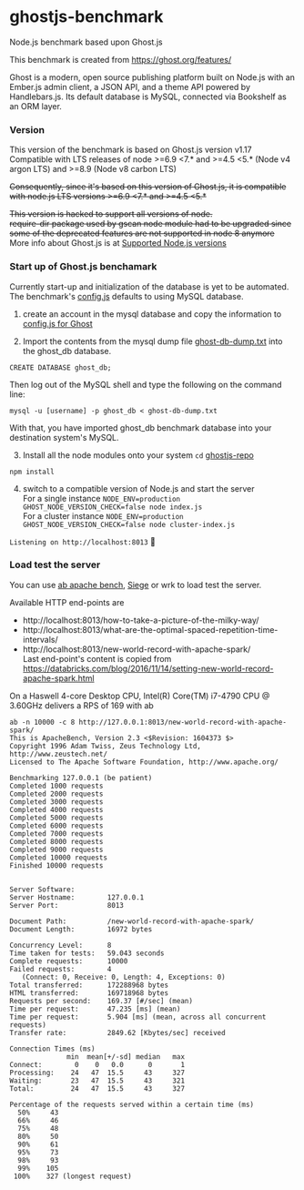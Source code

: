 # ghostjs-benchmark
Node.js benchmark based upon Ghost.js

This benchmark is created from https://ghost.org/features/  

Ghost is a modern, open source publishing platform built on Node.js with an Ember.js admin client, a JSON API, and a theme API powered by Handlebars.js. Its default database is MySQL, connected via Bookshelf as an ORM layer.

### Version
This version of the benchmark is based on Ghost.js version v1.17
Compatible with LTS releases of node >=6.9 <7.* and >=4.5 <5.* (Node v4 argon LTS) and >=8.9 (Node v8 carbon LTS)

~~Consequently, since it's based on this version of Ghost.js, it is compatible with node.js LTS versions >=6.9 <7.* and >=4.5 <5.*~~  </br>

~~This version is hacked to support all versions of node.     
require-dir package used by gscan node module had to be upgraded since some of the deprecated features are not supported in node 8 anymore~~   
More info about Ghost.js is at [Supported Node.js versions](http://support.ghost.org/supported-node-versions/)

### Start up of Ghost.js benchamark

Currently start-up and initialization of the database is yet to be automated.   
The benchmark's [config.js](https://github.com/sathvikl/ghostjs-benchmark/blob/bb75aa9877ce8f425279d7ad434a18c8d391422e/ghostjs-repo/config.js#L24) defaults to using MySQL database.  

1. create an account in the mysql database and copy the information to [config.js for Ghost](https://github.com/sathvikl/ghostjs-benchmark/blob/bb75aa9877ce8f425279d7ad434a18c8d391422e/ghostjs-repo/config.js#L28)

2. Import the contents from the mysql dump file [ghost-db-dump.txt](https://github.com/sathvikl/ghostjs-benchmark/blob/master/ghost-db-dump.txt) into the ghost_db database. 
```MYSQL Shell
CREATE DATABASE ghost_db;
```
Then log out of the MySQL shell and type the following on the command line:
```
mysql -u [username] -p ghost_db < ghost-db-dump.txt
```
With that, you have imported ghost_db benchmark database into your destination system's MySQL.

3. Install all the node modules onto your system
`cd` [ghostjs-repo](https://github.com/sathvikl/ghostjs-benchmark/tree/master/ghostjs-repo)
```
npm install 
```  

4. switch to a compatible version of Node.js and start the server  
For a single instance `NODE_ENV=production GHOST_NODE_VERSION_CHECK=false node index.js`  
For a cluster instance `NODE_ENV=production GHOST_NODE_VERSION_CHECK=false node cluster-index.js`  
  
`Listening on http://localhost:8013` :tada:

### Load test the server
You can use [ab apache bench](http://httpd.apache.org/docs/2.2/en/programs/ab.html), [Siege](https://github.com/JoeDog/siege) or wrk to load test the server.  

Available HTTP end-points are
* http://localhost:8013/how-to-take-a-picture-of-the-milky-way/  
* http://localhost:8013/what-are-the-optimal-spaced-repetition-time-intervals/  
* http://localhost:8013/new-world-record-with-apache-spark/   
Last end-point's content is copied from https://databricks.com/blog/2016/11/14/setting-new-world-record-apache-spark.html
  
On a Haswell 4-core Desktop CPU, Intel(R) Core(TM) i7-4790 CPU @ 3.60GHz 
delivers a RPS of 169 with ab 
```
ab -n 10000 -c 8 http://127.0.0.1:8013/new-world-record-with-apache-spark/
This is ApacheBench, Version 2.3 <$Revision: 1604373 $>
Copyright 1996 Adam Twiss, Zeus Technology Ltd, http://www.zeustech.net/
Licensed to The Apache Software Foundation, http://www.apache.org/

Benchmarking 127.0.0.1 (be patient)
Completed 1000 requests
Completed 2000 requests
Completed 3000 requests
Completed 4000 requests
Completed 5000 requests
Completed 6000 requests
Completed 7000 requests
Completed 8000 requests
Completed 9000 requests
Completed 10000 requests
Finished 10000 requests


Server Software:        
Server Hostname:        127.0.0.1
Server Port:            8013

Document Path:          /new-world-record-with-apache-spark/
Document Length:        16972 bytes

Concurrency Level:      8
Time taken for tests:   59.043 seconds
Complete requests:      10000
Failed requests:        4
   (Connect: 0, Receive: 0, Length: 4, Exceptions: 0)
Total transferred:      172288968 bytes
HTML transferred:       169718968 bytes
Requests per second:    169.37 [#/sec] (mean)
Time per request:       47.235 [ms] (mean)
Time per request:       5.904 [ms] (mean, across all concurrent requests)
Transfer rate:          2849.62 [Kbytes/sec] received

Connection Times (ms)
              min  mean[+/-sd] median   max
Connect:        0    0   0.0      0       1
Processing:    24   47  15.5     43     327
Waiting:       23   47  15.5     43     321
Total:         24   47  15.5     43     327

Percentage of the requests served within a certain time (ms)
  50%     43
  66%     46
  75%     48
  80%     50
  90%     61
  95%     73
  98%     93
  99%    105
 100%    327 (longest request)
```

